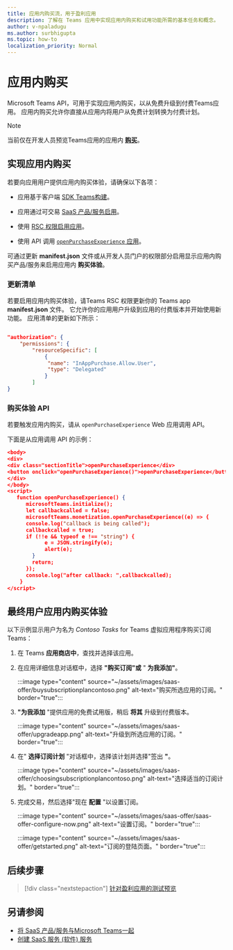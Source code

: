 ```yaml
---
title: 应用内购买流，用于盈利应用
description: 了解在 Teams 应用中实现应用内购买和试用功能所需的基本任务和概念。
author: v-npaladugu
ms.author: surbhigupta
ms.topic: how-to
localization_priority: Normal
---
```


# <a name="in-app-purchases"></a>应用内购买

Microsoft Teams API，可用于实现应用内购买，以从免费升级到付费Teams应用。 应用内购买允许你直接从应用内将用户从免费计划转换为付费计划。

> [!NOTE]
> 当前仅在开发人员预览Teams应用的应用内 [**购买**](/microsoftteams/platform/resources/dev-preview/developer-preview-intro)。

## <a name="implement-in-app-purchases"></a>实现应用内购买

若要向应用用户提供应用内购买体验，请确保以下各项：

* 应用基于客户端 [SDK Teams构建](https://github.com/OfficeDev/microsoft-teams-library-js)。

* 应用通过可交易 [SaaS 产品/服务启用](~/concepts/deploy-and-publish/appsource/prepare/include-saas-offer.md)。

* 使用 [RSC 权限启用应用](#update-manifest)。

* 使用 API 调用 [`openPurchaseExperience` 应用](#purchase-experience-api)。

可通过更新 **manifest.json** 文件或从开发人员门户的权限部分启用显示应用内购买产品/服务来启用应用内 **购买体验**。

### <a name="update-manifest"></a>更新清单

若要启用应用内购买体验，请Teams RSC 权限更新你的 Teams app **manifest.json** 文件。 它允许你的应用用户升级到应用的付费版本并开始使用新功能。 应用清单的更新如下所示：

```json

"authorization": {
    "permissions": {
        "resourceSpecific": [
            {
             "name": "InAppPurchase.Allow.User",
             "type": "Delegated"
            }
        ]
}
```

### <a name="purchase-experience-api"></a>购买体验 API

若要触发应用内购买，请从 `openPurchaseExperience` Web 应用调用 API。

下面是从应用调用 API 的示例：

```json
<body> 
<div> 
<div class="sectionTitle">openPurchaseExperience</div> 
<button onclick="openPurchaseExperience()">openPurchaseExperience</button> 
</div> 
</body> 
<script> 
   function openPurchaseExperience() {
      microsoftTeams.initialize();
      let callbackcalled = false;
      microsoftTeams.monetization.openPurchaseExperience((e) => {
      console.log("callback is being called");
      callbackcalled = true;  
      if (!!e && typeof e !== "string") {
            e = JSON.stringify(e);
            alert(e);
        }
        return;
      });
      console.log("after callback: ",callbackcalled);
    } 
</script> 
```

## <a name="end-user-in-app-purchasing-experience"></a>最终用户应用内购买体验

以下示例显示用户为名为 *Contoso Tasks* for Teams 虚拟应用程序购买订阅Teams：

1. 在 Teams **应用商店中**，查找并选择该应用。

1. 在应用详细信息对话框中，选择 **"购买订阅"或** " **为我添加"**。 

    :::image type="content" source="~/assets/images/saas-offer/buysubscriptionplancontoso.png" alt-text="购买所选应用的订阅。" border="true":::

    
1. **"为我添加** "提供应用的免费试用版，稍后 **将其** 升级到付费版本。

    :::image type="content" source="~/assets/images/saas-offer/upgradeapp.png" alt-text="升级到所选应用的订阅。" border="true":::

1. 在" **选择订阅计划** "对话框中，选择该计划并选择"签出 **"**。

    :::image type="content" source="~/assets/images/saas-offer/choosingsubscriptionplancontoso.png" alt-text="选择适当的订阅计划。" border="true":::

1. 完成交易，然后选择"现在 **配置** "以设置订阅。

    :::image type="content" source="~/assets/images/saas-offer/saas-offer-configure-now.png" alt-text="设置订阅。" border="true":::

    :::image type="content" source="~/assets/images/saas-offer/getstarted.png" alt-text="订阅的登陆页面。" border="true":::

## <a name="next-step"></a>后续步骤

> [!div class="nextstepaction"]
> [针对盈利应用的测试预览](~/concepts/deploy-and-publish/appsource/prepare/Test-preview-for-monetized-apps.md)

## <a name="see-also"></a>另请参阅

* [将 SaaS 产品/服务与Microsoft Teams一起](~/concepts/deploy-and-publish/appsource/prepare/include-saas-offer.md)
* [创建 SaaS 服务 (软件) 服务](include-saas-offer.md#create-your-saas-offer)